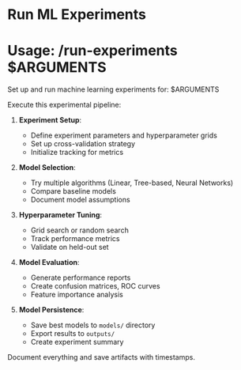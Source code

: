 # Run ML Experiments
# Usage: /run-experiments $ARGUMENTS

Set up and run machine learning experiments for: $ARGUMENTS

Execute this experimental pipeline:

1. **Experiment Setup**:
   - Define experiment parameters and hyperparameter grids
   - Set up cross-validation strategy
   - Initialize tracking for metrics

2. **Model Selection**:
   - Try multiple algorithms (Linear, Tree-based, Neural Networks)
   - Compare baseline models
   - Document model assumptions

3. **Hyperparameter Tuning**:
   - Grid search or random search
   - Track performance metrics
   - Validate on held-out set

4. **Model Evaluation**:
   - Generate performance reports
   - Create confusion matrices, ROC curves
   - Feature importance analysis

5. **Model Persistence**:
   - Save best models to `models/` directory
   - Export results to `outputs/`
   - Create experiment summary

Document everything and save artifacts with timestamps.
